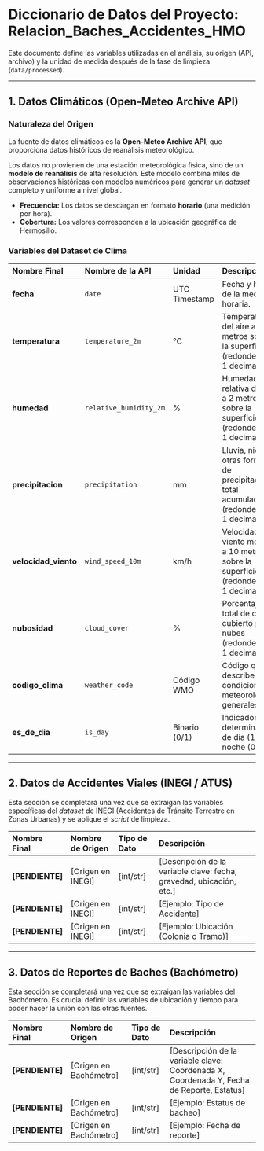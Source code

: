 # Diccionario de Datos del Proyecto: Relacion_Baches_Accidentes_HMO

Este documento define las variables utilizadas en el análisis, su origen (API, archivo) y la unidad de medida después de la fase de limpieza (`data/processed`).

---

## 1. Datos Climáticos (Open-Meteo Archive API)

### Naturaleza del Origen

La fuente de datos climáticos es la **Open-Meteo Archive API**, que proporciona datos históricos de reanálisis meteorológico.

Los datos no provienen de una estación meteorológica física, sino de un **modelo de reanálisis** de alta resolución. Este modelo combina miles de observaciones históricas con modelos numéricos para generar un *dataset* completo y uniforme a nivel global.

* **Frecuencia:** Los datos se descargan en formato **horario** (una medición por hora).
* **Cobertura:** Los valores corresponden a la ubicación geográfica de Hermosillo.

### Variables del Dataset de Clima

| Nombre Final | Nombre de la API | Unidad | Descripción |
| :--- | :--- | :--- | :--- |
| **fecha** | `date` | UTC Timestamp | Fecha y hora de la medición horaria. |
| **temperatura** | `temperature_2m` | °C | Temperatura del aire a 2 metros sobre la superficie (redondeado a 1 decimal). |
| **humedad** | `relative_humidity_2m` | % | Humedad relativa del aire a 2 metros sobre la superficie (redondeado a 1 decimal). |
| **precipitacion** | `precipitation` | mm | Lluvia, nieve u otras formas de precipitación total acumulada (redondeado a 1 decimal). |
| **velocidad_viento** | `wind_speed_10m` | km/h | Velocidad del viento medida a 10 metros sobre la superficie (redondeado a 1 decimal). |
| **nubosidad** | `cloud_cover` | % | Porcentaje total de cielo cubierto por nubes (redondeado a 1 decimal). |
| **codigo_clima** | `weather_code` | Código WMO | Código que describe las condiciones meteorológicas generales. |
| **es_de_dia** | `is_day` | Binario (0/1) | Indicador que determina si es de día (1) o de noche (0). |

---

## 2. Datos de Accidentes Viales (INEGI / ATUS)

Esta sección se completará una vez que se extraigan las variables específicas del *dataset* de INEGI (Accidentes de Tránsito Terrestre en Zonas Urbanas) y se aplique el *script* de limpieza.

| Nombre Final | Nombre de Origen | Tipo de Dato | Descripción |
| :--- | :--- | :--- | :--- |
| **[PENDIENTE]** | [Origen en INEGI] | [int/str] | [Descripción de la variable clave: fecha, gravedad, ubicación, etc.] |
| **[PENDIENTE]** | [Origen en INEGI] | [int/str] | [Ejemplo: Tipo de Accidente] |
| **[PENDIENTE]** | [Origen en INEGI] | [int/str] | [Ejemplo: Ubicación (Colonia o Tramo)] |

---

## 3. Datos de Reportes de Baches (Bachómetro)

Esta sección se completará una vez que se extraigan las variables del Bachómetro. Es crucial definir las variables de ubicación y tiempo para poder hacer la unión con las otras fuentes.

| Nombre Final | Nombre de Origen | Tipo de Dato | Descripción |
| :--- | :--- | :--- | :--- |
| **[PENDIENTE]** | [Origen en Bachómetro] | [int/str] | [Descripción de la variable clave: Coordenada X, Coordenada Y, Fecha de Reporte, Estatus] |
| **[PENDIENTE]** | [Origen en Bachómetro] | [int/str] | [Ejemplo: Estatus de bacheo] |
| **[PENDIENTE]** | [Origen en Bachómetro] | [int/str] | [Ejemplo: Fecha de reporte] |
